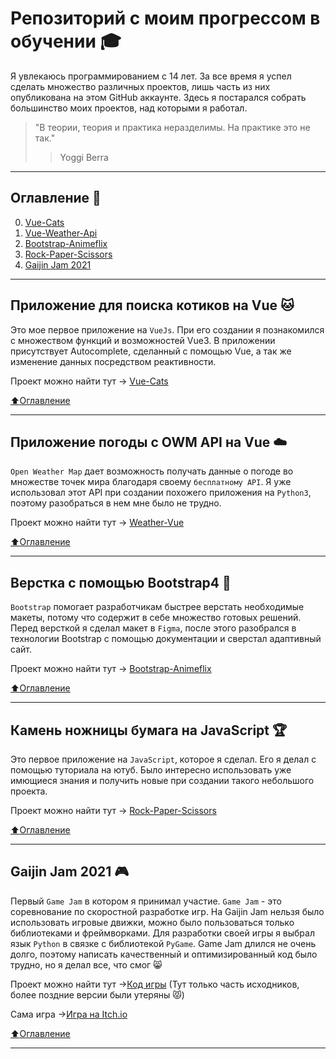 # Репозиторий с моим прогрессом в обучении 🎓
Я увлекаюсь программированием с 14 лет. За все время я успел сделать множество различных проектов, лишь часть из них опубликована на этом GitHub аккаунте. Здесь я постарался собрать большинство моих проектов, над которыми я работал.
> "В теории, теория и практика неразделимы. На практике это не так."
> > Yoggi Berra

____
## Оглавление 📝

0. [Vue-Cats](#Приложение-для-поиска-котиков-на-Vue-�)
1. [Vue-Weather-Api](#Приложение-погоды-с-OWM-API-на-Vue)
2. [Bootstrap-Animeflix](#Верстка-с-помощью-Bootstrap4)
3. [Rock-Paper-Scissors](#Камень-ножницы-бумага-на-JavaScript)
4. [Gaijin Jam 2021](#Gaijin-Jam-2021)

____

## Приложение для поиска котиков на Vue 🐱
Это мое первое приложение на `VueJs`. При его создании я познакомился с множеством функций и возможностей Vue3. В приложении присутствует Autocomplete, сделанный с помощью Vue, а так же изменение данных посредством реактивности.

Проект можно найти тут -> [Vue-Cats](https://github.com/objoracoda/vue3-cats)

[:arrow_up:Оглавление](#Оглавление)
____

## Приложение погоды с OWM API на Vue ☁️
`Open Weather Map` дает возможность получать данные о погоде во множестве точек мира благодаря своему `бесплатному API`. Я уже использовал этот API при создании похожего приложения на `Python3`, поэтому разобраться в нем мне было не трудно. 

Проект можно найти тут -> [Weather-Vue](https://github.com/objoracoda/vue-weather-api)

[:arrow_up:Оглавление](#Оглавление)
____

## Верстка с помощью Bootstrap4 💾
`Bootstrap` помогает разработчикам быстрее верстать необходимые макеты, потому что содержит в себе множество готовых решений. Перед версткой я сделал макет в `Figma`, после этого разобрался в технологии Bootstrap с помощью документации и сверстал адаптивный сайт.

Проект можно найти тут -> [Bootstrap-Animeflix](https://github.com/objoracoda/bootstrap-animeflix-page)

[:arrow_up:Оглавление](#Оглавление)
____

## Камень ножницы бумага на JavaScript 🏆
Это первое приложение на `JavaScript`, которое я сделал. Его я делал с помощью туториала на ютуб. Было интересно использовать уже имющиеся знания и получить новые при создании такого небольшого проекта.

Проект можно найти тут -> [Rock-Paper-Scissors](https://github.com/tarasovdev/Rock-Paper-Scissors)

[:arrow_up:Оглавление](#Оглавление)

____

## Gaijin Jam 2021 🎮
Первый `Game Jam` в котором я принимал участие. `Game Jam` - это соревнование по скоростной разработке игр. На  Gaijin Jam нельзя было использовать игровые движки, можно было пользоваться только библиотеками и фреймворками. Для разработки своей игры я выбрал язык `Python` в связке с библиотекой `PyGame`. Game Jam длился не очень долго, поэтому написать качественный и оптимизированный код было трудно, но я делал все, что смог 😸

Проект можно найти тут ->[Код игры](https://github.com/tarasovdev/StepByStep) (Тут только часть исходников, более поздние версии были утеряны 😾)

Сама игра ->[Игра на Itch.io](https://olegozavr10.itch.io/stepbystep)

[:arrow_up:Оглавление](#Оглавление)

____
